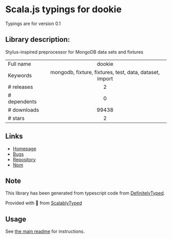 
# Scala.js typings for dookie

Typings are for version 0.1

## Library description:
Stylus-inspired preprocessor for MongoDB data sets and fixtures

|                    |                 |
| ------------------ | :-------------: |
| Full name          | dookie |
| Keywords           | mongodb, fixture, fixtures, test, data, dataset, import |
| # releases         | 2 |
| # dependents       | 0 |
| # downloads        | 99438 |
| # stars            | 2 |

## Links
- [Homepage](https://github.com/vkarpov15/dookie#readme)
- [Bugs](https://github.com/vkarpov15/dookie/issues)
- [Repository](https://github.com/vkarpov15/dookie)
- [Npm](https://www.npmjs.com/package/dookie)
    


## Note
This library has been generated from typescript code from [DefinitelyTyped](https://definitelytyped.org).

Provided with :purple_heart: from [ScalablyTyped](https://github.com/oyvindberg/ScalablyTyped)

## Usage
See [the main readme](../../readme.md) for instructions.


